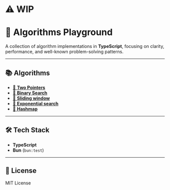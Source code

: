 # ⚠️ WIP

# 🧠 Algorithms Playground

A collection of algorithm implementations in **TypeScript**, focusing on clarity, performance, and well-known problem-solving patterns.

---

## 📚 Algorithms

* [🔗 **Two Pointers**](https://github.com/viniciusferreira7/data-structures-algorithms/tree/main/src/array/two-pointer)
* [🔗 **Binary Search**](https://github.com/viniciusferreira7/data-structures-algorithms/tree/main/src/array/two-pointer)
* [🔗 **Sliding window**](https://github.com/viniciusferreira7/data-structures-algorithms/tree/main/src/array/two-pointer/sliding-window)
* [🔗 **Exponential search**](https://github.com/viniciusferreira7/data-structures-algorithms/tree/main/src/array/two-pointer/exponential-search)
* [🔗 **Hashmap**](https://github.com/viniciusferreira7/data-structures-algorithms/tree/main/src/array/two-pointer/hashmap)
---

## 🛠 Tech Stack

* **TypeScript**
* **Bun** (`bun:test`)

---

## 📄 License

MIT License